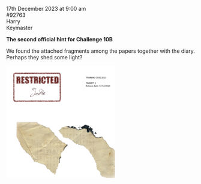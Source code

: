 17th December 2023 at 9:00 am<br/>
#92763<br/>
Harry<br/>
Keymaster

**The second official hint for Challenge 10B**



We found the attached fragments among the papers together with the diary. Perhaps they shed some light?



[<img src="CC2023-Challenge-10-prompt-2-290x300.png">](CC2023-Challenge-10-prompt-2.png)
